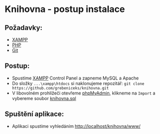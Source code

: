 Knihovna - postup instalace
=================
Požadavky:
-
- [XAMPP](https://www.apachefriends.org)
- [PHP](https://www.php.net)
- [Git](https://git-scm.com)

Postup:
-
- Spustíme [XAMPP](https://www.apachefriends.org) Control Panel a zapneme MySQL a Apache
- Do složky `...\xampp\htdocs` si naklonujeme repozitář: `git clone https://github.com/grebeniceks/knihovna.git`
- V libovolném prohlížeči otevřeme [phpMyAdmin](http://localhost/phpmyadmin/), klikneme na `Import` a vybereme soubor [knihovna.sql](knihovna.sql)

Spuštění aplikace:
-
- Aplikaci spustíme vyhledáním [http://localhost/knihovna/www/](http://localhost/knihovna/www/)
